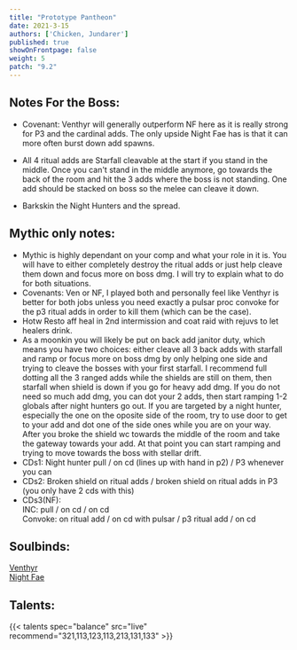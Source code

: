```yaml
---
title: "Prototype Pantheon"
date: 2021-3-15
authors: ['Chicken, Jundarer']
published: true
showOnFrontpage: false
weight: 5
patch: "9.2"
---
```



## Notes For the Boss:
- Covenant: Venthyr will generally outperform NF here as it is really strong for P3 and the cardinal adds. The only upside Night Fae has is that it can more often burst down add spawns.

- All 4 ritual adds are Starfall cleavable at the start if you stand in the middle. Once you can't stand in the middle anymore, go towards the back of the room and hit the 3 adds where the boss is not standing. One add should be stacked on boss so the melee can cleave it down.
- Barkskin the Night Hunters and the spread. 

## Mythic only notes:
- Mythic is highly dependant on your comp and what your role in it is. You will have to either completely destroy the ritual adds or just help cleave them down and focus more on boss dmg. I will try to explain what to do for both situations. 
- Covenants: Ven or NF, I played both and personally feel like Venthyr is better for both jobs unless you need exactly a pulsar proc convoke for the p3 ritual adds in order to kill them (which can be the case). 
- Hotw Resto aff heal in 2nd intermission and coat raid with rejuvs to let healers drink.
- As a moonkin you will likely be put on back add janitor duty, which means you have two choices: either cleave all 3 back adds with starfall and ramp or focus more on boss dmg by only helping one side and trying to cleave the bosses with your first starfall. I recommend full dotting all the 3 ranged adds while the shields are still on them, then starfall when shield is down if you go for heavy add dmg. If you do not need so much add dmg, you can dot your 2 adds, then start ramping 1-2 globals after night hunters go out. If you are targeted by a night hunter, especially the one on the oposite side of the room, try to use door to get to your add and dot one of the side ones while you are on your way. After you broke the shield wc towards the middle of the room and take the gateway towards your add. At that point you can start ramping and trying to move towards the boss with stellar drift. 
- CDs1: Night hunter pull / on cd (lines up with hand in p2) / P3 whenever you can
- CDs2: Broken shield on ritual adds / broken shield on ritual adds in P3 (you only have 2 cds with this)
- CDs3(NF): <br>INC: pull / on cd / on cd <br>Convoke: on ritual add / on cd with pulsar / p3 ritual add / on cd 

## Soulbinds:
[Venthyr](https://www.wowhead.com/soulbind-calc/venthyr/theotar-the-mad-duke/druid/AwCW5b4CBTUgCBU1yggTBTWHChUy5AolMuIKIwUySQoVdgAKNTI_Cg)
<br>[Night Fae](https://www.wowhead.com/soulbind-calc/night-fae/niya/druid/AwCW6r4CBTXKCiU1IAgTBTXGChUy5AolMuIKIhUySQoldgAI)


## Talents:

{{< talents spec="balance" src="live" recommend="321,113,123,113,213,131,133" >}}
